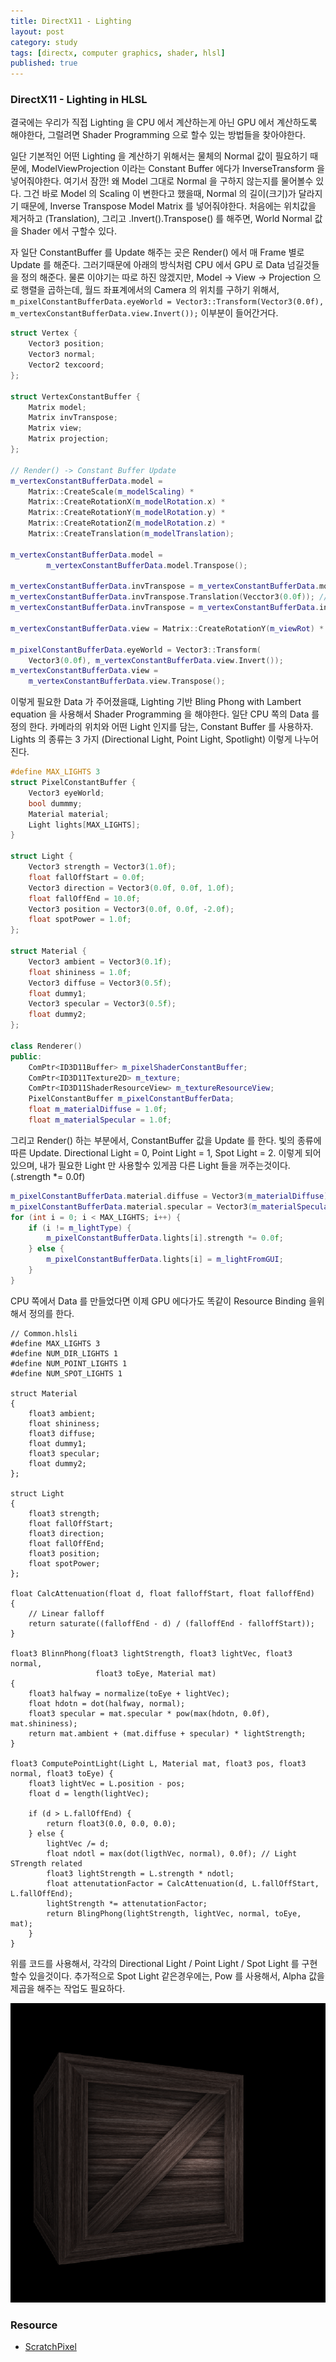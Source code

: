 ```yaml
---
title: DirectX11 - Lighting
layout: post
category: study
tags: [directx, computer graphics, shader, hlsl]
published: true
---
```


### DirectX11 - Lighting in HLSL

결국에는 우리가 직접 Lighting 을 CPU 에서 계산하는게 아닌 GPU 에서 계산하도록 해야한다, 그럴려면 Shader Programming 으로 할수 있는 방법들을 찾아야한다. 

일단 기본적인 어떤 Lighting 을 계산하기 위해서는 물체의 Normal 값이 필요하기 때문에, ModelViewProjection 이라는 Constant Buffer 에다가 InverseTransform 을 넣어줘야한다. 여기서 잠깐! 왜 Model 그대로 Normal 을 구하지 않는지를 물어볼수 있다. 그건 바로 Model 의 Scaling 이 변한다고 했을때, Normal 의 길이(크기)가 달라지기 때문에, Inverse Transpose Model Matrix 를 넣어줘야한다. 처음에는 위치값을 제거하고 (Translation), 그리고 .Invert().Transpose() 를 해주면, World Normal 값을 Shader 에서 구할수 있다.

자 일단 ConstantBuffer 를 Update 해주는 곳은 Render() 에서 매 Frame 별로 Update 를 해준다. 그러기때문에 아래의 방식처럼 CPU 에서 GPU 로 Data 넘길것들을 정의 해준다. 물론 이야기는 따로 하진 않겠지만, Model -> View -> Projection 으로 행렬을 곱하는데, 월드 좌표계에서의 Camera 의 위치를 구하기 위해서, `m_pixelConstantBufferData.eyeWorld = Vector3::Transform(Vector3(0.0f), m_vertexConstantBufferData.view.Invert());` 이부분이 들어간거다.

```c++
struct Vertex {
    Vector3 position;
    Vector3 normal;
    Vector2 texcoord;
};

struct VertexConstantBuffer {
    Matrix model;
    Matrix invTranspose;
    Matrix view;
    Matrix projection;
};

// Render() -> Constant Buffer Update
m_vertexConstantBufferData.model =
    Matrix::CreateScale(m_modelScaling) *
    Matrix::CreateRotationX(m_modelRotation.x) *
    Matrix::CreateRotationY(m_modelRotation.y) *
    Matrix::CreateRotationZ(m_modelRotation.z) *
    Matrix::CreateTranslation(m_modelTranslation);

m_vertexConstantBufferData.model =
        m_vertexConstantBufferData.model.Transpose();

m_vertexConstantBufferData.invTranspose = m_vertexConstantBufferData.model.;
m_vertexConstantBufferData.invTranspose.Translation(Vecctor3(0.0f)); // get rid of translation
m_vertexConstantBufferData.invTranspose = m_vertexConstantBufferData.invTranspose.Transpose().Invert()

m_vertexConstantBufferData.view = Matrix::CreateRotationY(m_viewRot) * Matrix::CreateTranslation(0.0f, 0.0f, 2.0f);

m_pixelConstantBufferData.eyeWorld = Vector3::Transform(
    Vector3(0.0f), m_vertexConstantBufferData.view.Invert());
m_vertexConstantBufferData.view =
    m_vertexConstantBufferData.view.Transpose();

```

이렇게 필요한 Data 가 주어졌을떄, Lighting 기반 Bling Phong with Lambert equation 을 사용해서 Shader Programming 을 해야한다. 일단 CPU 쪽의 Data 를 정의 한다. 카메라의 위치와 어떤 Light 인지를 담는, Constant Buffer 를 사용하자. Lights 의 종류는 3 가지 (Directional Light, Point Light, Spotlight) 이렇게 나누어진다.

```c++
#define MAX_LIGHTS 3
struct PixelConstantBuffer {
    Vector3 eyeWorld; 
    bool dummmy;
    Material material;
    Light lights[MAX_LIGHTS];
}

struct Light {
    Vector3 strength = Vector3(1.0f);             
    float fallOffStart = 0.0f;                     
    Vector3 direction = Vector3(0.0f, 0.0f, 1.0f); 
    float fallOffEnd = 10.0f;                    
    Vector3 position = Vector3(0.0f, 0.0f, -2.0f); 
    float spotPower = 1.0f;                        
};

struct Material {
    Vector3 ambient = Vector3(0.1f);  
    float shininess = 1.0f;           
    Vector3 diffuse = Vector3(0.5f);  
    float dummy1;                     
    Vector3 specular = Vector3(0.5f); 
    float dummy2;                     
};

class Renderer()
public:
    ComPtr<ID3D11Buffer> m_pixelShaderConstantBuffer;
    ComPtr<ID3D11Texture2D> m_texture;
    ComPtr<ID3D11ShaderResourceView> m_textureResourceView;
    PixelConstantBuffer m_pixelConstantBufferData;
    float m_materialDiffuse = 1.0f;
    float m_materialSpecular = 1.0f;
```

그리고 Render() 하는 부분에서, ConstantBuffer 값을 Update 를 한다. 빛의 종류에 따른 Update. Directional Light = 0, Point Light = 1, Spot Light = 2. 이렇게 되어있으며, 내가 필요한 Light 만 사용할수 있게끔 다른 Light 들을 꺼주는것이다. (.strength *= 0.0f)

```c++
m_pixelConstantBufferData.material.diffuse = Vector3(m_materialDiffuse);
m_pixelConstantBufferData.material.specular = Vector3(m_materialSpecular);
for (int i = 0; i < MAX_LIGHTS; i++) {
    if (i != m_lightType) {
        m_pixelConstantBufferData.lights[i].strength *= 0.0f;
    } else {
        m_pixelConstantBufferData.lights[i] = m_lightFromGUI;
    }
}
```
CPU 쪽에서 Data 를 만들었다면 이제 GPU 에다가도 똑같이 Resource Binding 을위해서 정의를 한다.

```hlsl
// Common.hlsli
#define MAX_LIGHTS 3 
#define NUM_DIR_LIGHTS 1
#define NUM_POINT_LIGHTS 1
#define NUM_SPOT_LIGHTS 1

struct Material
{
    float3 ambient;
    float shininess;
    float3 diffuse;
    float dummy1; 
    float3 specular;
    float dummy2;
};

struct Light
{
    float3 strength;
    float fallOffStart;
    float3 direction;
    float fallOffEnd;
    float3 position;
    float spotPower;
};

float CalcAttenuation(float d, float falloffStart, float falloffEnd)
{
    // Linear falloff
    return saturate((falloffEnd - d) / (falloffEnd - falloffStart));
}

float3 BlinnPhong(float3 lightStrength, float3 lightVec, float3 normal,
                   float3 toEye, Material mat)
{
    float3 halfway = normalize(toEye + lightVec);
    float hdotn = dot(halfway, normal);
    float3 specular = mat.specular * pow(max(hdotn, 0.0f), mat.shininess);
    return mat.ambient + (mat.diffuse + specular) * lightStrength;
}

float3 ComputePointLight(Light L, Material mat, float3 pos, float3 normal, float3 toEye) {
    float3 lightVec = L.position - pos;
    float d = length(lightVec);

    if (d > L.fallOffEnd) {
        return float3(0.0, 0.0, 0.0);
    } else {
        lightVec /= d;
        float ndotl = max(dot(ligthVec, normal), 0.0f); // Light STrength related
        float3 lightStrength = L.strength * ndotl;
        float attenutationFactor = CalcAttenuation(d, L.fallOffStart, L.fallOffEnd);
        lightStrength *= attenutationFactor;
        return BlingPhong(lightStrength, lightVec, normal, toEye, mat);
    }
}
```

위를 코드를 사용해서, 각각의 Directional Light / Point Light / Spot Light 를 구현할수 있을것이다. 추가적으로 Spot Light 같은경우에는, Pow 를 사용해서, Alpha 값을 제곱을 해주는 작업도 필요하다.

![alt text](../../../assets/img/photo/5-14-2025/image.png)

### Resource
* [ScratchPixel](https://www.scratchapixel.com/)